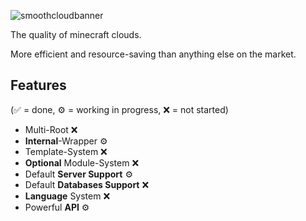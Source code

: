 ![smoothcloudbanner](https://github.com/SmoothCloudServices/SmoothCloud/assets/96041552/be285d49-5b23-485e-9518-fc37e34e95bc)

The quality of minecraft clouds.

More efficient and resource-saving than anything else on the market.

## Features

(✅ = done, ⚙️ = working in progress, ❌ = not started)

- Multi-Root ❌
- **Internal**-Wrapper ⚙️
- Template-System ❌
- **Optional** Module-System ❌
- Default **Server Support** ⚙️
- Default **Databases Support** ❌
- **Language** System ❌
- Powerful **API** ⚙️
